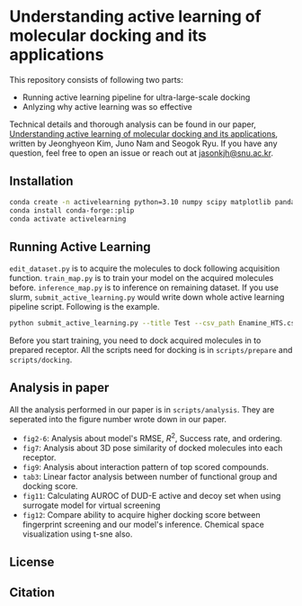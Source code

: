 # Understanding active learning of molecular docking and its applications
This repository consists of following two parts:

- Running active learning pipeline for ultra-large-scale docking
- Anlyzing why active learning was so effective

Technical details and thorough analysis can be found in our paper, [Understanding active learning of molecular docking and its applications](http://), written by Jeonghyeon Kim, Juno Nam and Seogok Ryu. If you have any question, feel free to open an issue or reach out at jasonkjh@snu.ac.kr.

## Installation

``` bash
conda create -n activelearning python=3.10 numpy scipy matplotlib pandas scikit-learn pytorch pytorch-cuda=11.7 cuda=11.7 dgl parmap openbabel rdkit -c pytorch -c dglteam/label/cu117 -c nvidia -c conda-forge --override-channels
conda install conda-forge::plip
conda activate activelearning
```

## Running Active Learning

 `edit_dataset.py` is to acquire the molecules to dock following acquisition function. `train_map.py` is to train your model on the acquired molecules before. `inference_map.py` is to inference on remaining dataset.
If you use slurm, `submit_active_learning.py` would write down whole active learning pipeline script. Following is the example.
``` bash
python submit_active_learning.py --title Test --csv_path Enamine_HTS.csv --num_iter 10 
```

Before you start training, you need to dock acquired molecules in to prepared receptor. All the scripts need for docking is in `scripts/prepare` and `scripts/docking`.

## Analysis in paper

 All the analysis performed in our paper is in `scripts/analysis`. They are seperated into the figure number wrote down in our paper. 

- `fig2-6`: Analysis about model's RMSE, $R^2$, Success rate, and ordering. 
- `fig7`: Analysis about 3D pose similarity of docked molecules into each receptor.
- `fig9`: Analysis about interaction pattern of top scored compounds.  
- `tab3`: Linear factor analysis between number of functional group and docking score. 
- `fig11`: Calculating AUROC of DUD-E active and decoy set when using surrogate model for virtual screening
- `fig12`: Compare ability to acquire higher docking score between fingerprint screening and our model's inference. Chemical space visualization using t-sne also. 

## License

## Citation 
